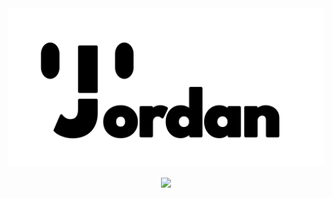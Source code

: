 <a href="https://jordanbrotherton.github.io/" align="center">
    <picture>
        <!-- Dark Logo -->
        <source media="(prefers-color-scheme: dark)" srcset="logo_dark.svg">
        <!-- Light Logo -->
        <source media="(prefers-color-scheme: light)" srcset="logo_light.svg">
        <!-- Fallback Logo -->
        <img alt="Stylized logo that says Jordan" src="logo.png">
    </picture>
</a>
<p align="center">
    <picture>
        <!-- Dark Stats -->
        <source
            srcset="https://github-readme-stats.vercel.app/api?username=jordanbrotherton&show_icons=true&theme=dark&bg_color=00000000&hide_border=true&hide_title=true"
            media="(prefers-color-scheme: dark)" align="center"
        />
        <!-- Light Stats -->
        <source
            srcset="https://github-readme-stats.vercel.app/api?username=jordanbrotherton&show_icons=true&bg_color=00000000&hide_border=true&hide_title=true"
            media="(prefers-color-scheme: light), (prefers-color-scheme: no-preference)" align="center"
        />
        <!-- Fallback Stats -->
        <img src="https://github-readme-stats.vercel.app/api?username=jordanbrotherton&show_icons=true&hide_border=true&hide_title=true" align="center" />
    </picture>
</p>
